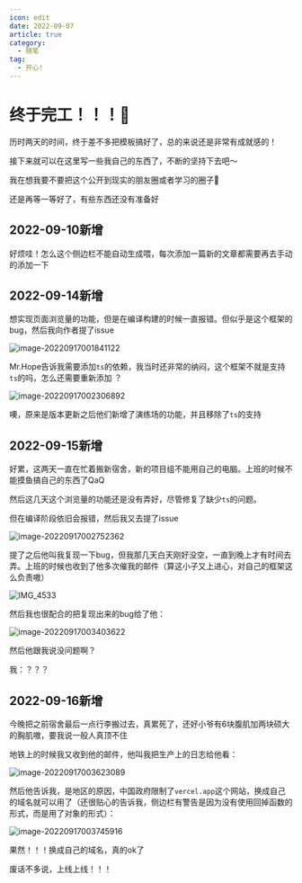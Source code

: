 ```yaml
---
icon: edit
date: 2022-09-07
article: true
category:
  - 随笔
tag:
  - 开心!
---
```

# 终于完工！！！🎉

历时两天的时间，终于差不多把模板搞好了，总的来说还是非常有成就感的！

接下来就可以在这里写一些我自己的东西了，不断的坚持下去吧～

我在想我要不要把这个公开到现实的朋友圈或者学习的圈子🤔

还是再等一等好了，有些东西还没有准备好


## 2022-09-10新增

好烦哇！怎么这个侧边栏不能自动生成喂，每次添加一篇新的文章都需要再去手动的添加一下

## 2022-09-14新增
想实现页面浏览量的功能，但是在编译构建的时候一直报错。但似乎是这个框架的bug，然后我向作者提了issue

![image-20220917001841122](https://xingqiu-tuchuang-1256524210.cos.ap-shanghai.myqcloud.com/7374/image-20220917001841122.png)

Mr.Hope告诉我需要添加`ts`的依赖，我当时还非常的纳闷，这个框架不就是支持`ts`的吗，怎么还需要重新添加 ？

![image-20220917002306892](https://xingqiu-tuchuang-1256524210.cos.ap-shanghai.myqcloud.com/7374/image-20220917002306892.png)

噢，原来是版本更新之后他们新增了演练场的功能，并且移除了`ts`的支持

## 2022-09-15新增

好累，这两天一直在忙着搬新宿舍，新的项目组不能用自己的电脑。上班的时候不能摸鱼搞自己的东西了QaQ

然后这几天这个浏览量的功能还是没有弄好，尽管修复了缺少`ts`的问题。

但在编译阶段依旧会报错，然后我又去提了issue

![image-20220917002752362](https://xingqiu-tuchuang-1256524210.cos.ap-shanghai.myqcloud.com/7374/image-20220917002752362.png)

提了之后他叫我复现一下bug，但我那几天白天刚好没空，一直到晚上才有时间去弄。上班的时候也收到了他多次催我的邮件（算这小子又上进心，对自己的框架这么负责嗷）

![IMG_4533](https://xingqiu-tuchuang-1256524210.cos.ap-shanghai.myqcloud.com/7374/IMG_4533.png)

然后我也很配合的把复现出来的bug给了他：

![image-20220917003403622](https://xingqiu-tuchuang-1256524210.cos.ap-shanghai.myqcloud.com/7374/image-20220917003403622.png)

然后他跟我说没问题啊？

我：？？？

## 2022-09-16新增

今晚把之前宿舍最后一点行李搬过去，真累死了，还好小爷有6块腹肌加两块硕大的胸肌嗷，要我说一般人真顶不住

地铁上的时候我又收到他的邮件，他叫我把生产上的日志给他看：

![image-20220917003623089](https://xingqiu-tuchuang-1256524210.cos.ap-shanghai.myqcloud.com/7374/image-20220917003623089.png)

然后他告诉我，是地区的原因，中国政府限制了`vercel.app`这个网站，换成自己的域名就可以用了（还很贴心的告诉我，侧边栏有警告是因为没有使用回掉函数的形式，而是用了对象的形式）：

![image-20220917003745916](https://xingqiu-tuchuang-1256524210.cos.ap-shanghai.myqcloud.com/7374/image-20220917003745916.png)

果然！！！换成自己的域名，真的ok了





废话不多说，上线上线！！！
